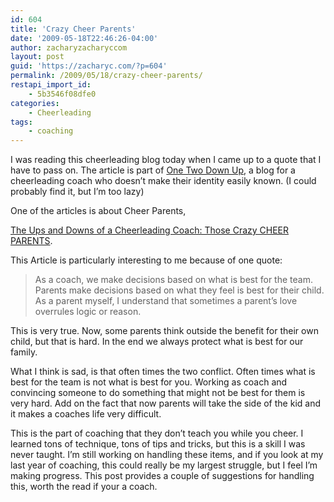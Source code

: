 ```yaml
---
id: 604
title: 'Crazy Cheer Parents'
date: '2009-05-18T22:46:26-04:00'
author: zacharyzacharyccom
layout: post
guid: 'https://zacharyc.com/?p=604'
permalink: /2009/05/18/crazy-cheer-parents/
restapi_import_id:
    - 5b3546f08dfe0
categories:
    - Cheerleading
tags:
    - coaching
---
```


I was reading this cheerleading blog today when I came up to a quote that I have to pass on. The article is part of [One Two Down Up](http://www.onetwodownup.com), a blog for a cheerleading coach who doesn’t make their identity easily known. (I could probably find it, but I’m too lazy)

One of the articles is about Cheer Parents,

[The Ups and Downs of a Cheerleading Coach: Those Crazy CHEER PARENTS](http://www.onetwodownup.com/2008/04/those-crazy-cheer-parents.html).

This Article is particularly interesting to me because of one quote:

> As a coach, we make decisions based on what is best for the team. Parents make decisions based on what they feel is best for their child. As a parent myself, I understand that sometimes a parent’s love overrules logic or reason.

This is very true. Now, some parents think outside the benefit for their own child, but that is hard. In the end we always protect what is best for our family.

What I think is sad, is that often times the two conflict. Often times what is best for the team is not what is best for you. Working as coach and convincing someone to do something that might not be best for them is very hard. Add on the fact that now parents will take the side of the kid and it makes a coaches life very difficult.

This is the part of coaching that they don’t teach you while you cheer. I learned tons of technique, tons of tips and tricks, but this is a skill I was never taught. I’m still working on handling these items, and if you look at my last year of coaching, this could really be my largest struggle, but I feel I’m making progress. This post provides a couple of suggestions for handling this, worth the read if your a coach.
